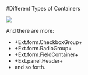 #Different Types of Containers

![](resources/images/misc/ContainerHierarchy.png)

And there are more:  
- +Ext.form.CheckboxGroup+
- +Ext.form.RadioGroup+
- +Ext.form.FieldContainer+
- +Ext.panel.Header+
- and so forth.